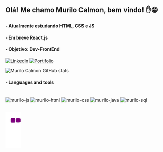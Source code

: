 ## Olá! Me chamo Murilo Calmon, bem vindo! ✋😁

#### - Atualmente estudando HTML, CSS e JS

#### - Em breve React.js

#### - Objetivo: Dev-FrontEnd

[![Linkedin](https://img.shields.io/badge/LinkedIn-0077B5?style=for-the-badge&logo=linkedin&logoColor=white)](https://www.linkedin.com/in/murilo-calmon-3a7876234/)
[![Portifolio](https://img.shields.io/badge/website-000000?label=portifolio&style=for-the-badge&logo=About.me&logoColor=white)](https://murilocalmon.github.io/Portifolio/)

![Murilo Calmon GitHub stats](https://github-readme-stats.vercel.app/api?username=MuriloCalmon&show_icons=true&theme=radical)

#### - Languages and tools

<div style="display: inline_block"><br>
  <img align="center" alt="murilo-js" src="https://img.shields.io/badge/JavaScript-323330?style=for-the-badge&logo=javascript&logoColor=F7DF1E">
  <img align="center" alt="murilo-html" src="https://img.shields.io/badge/HTML5-E34F26?style=for-the-badge&logo=html5&logoColor=white">
  <img align="center" alt="murilo-css" src="https://img.shields.io/badge/CSS3-1572B6?style=for-the-badge&logo=css3&logoColor=white">
  <img align="center" alt="murilo-java" src="https://img.shields.io/badge/Java-ED8B00?style=for-the-badge&logo=java&logoColor=white"">
  <img align="center" alt="murilo-sql" src="https://img.shields.io/badge/MySQL-005C84?style=for-the-badge&logo=mysql&logoColor=white">
</div>
  <br>
<div> 

![snake gif](https://github.com/MuriloCalmon/MuriloCalmon/blob/output/github-contribution-grid-snake.gif)

